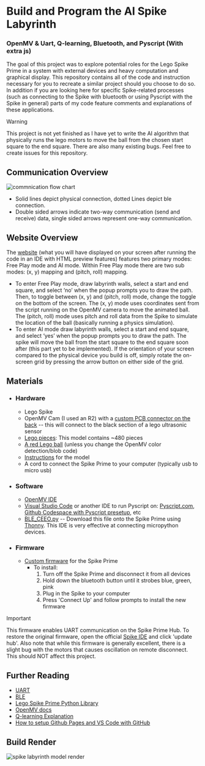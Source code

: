 # Build and Program the AI Spike Labyrinth
<h3>OpenMV & Uart, Q-learning, Bluetooth, and Pyscript (With extra js)</h3>
<p>The goal of this project was to explore potential roles for the Lego Spike Prime in a system with external devices and heavy computation and graphical display. This repository contains all of the code and instruction necessary for you to recreate a similar project should you choose to do so. In addition if you are looking here for specific Spike-related processes (such as connecting to the Spike with bluetooth or using Pyscript with the Spike in general) parts of my code feature comments and explanations of these applications.</p>

> [!WARNING]
> This project is not yet finished as I have yet to write the AI algorithm that physically runs the lego motors to move the ball from the chosen start square to the end square. There are also many existing bugs. Feel free to create issues for this repository.

## Communication Overview
![commnication flow chart](https://github.com/user-attachments/assets/9fabc1e3-81ef-417d-94d6-e6918032a667)
- Solid lines depict physical connection, dotted Lines depict ble connection.
- Double sided arrows indicate two-way communication (send and receive) data, single sided arrows represent one-way communication.

## Website Overview
The [website](https://iliketocode2.github.io/Lego-Spike-AI-Labyrinth/) (what you will have displayed on your screen after running the code in an IDE with HTML preview features) features two primary modes: Free Play mode and AI mode. Within Free Play mode there are two sub modes: (x, y) mapping and (pitch, roll) mapping. 
- To enter Free Play mode, draw labyrinth walls, select a start and end square, and select ‘no’ when the popup prompts you to draw the path. Then, to toggle between (x, y) and (pitch, roll) mode, change the toggle on the bottom of the screen. The (x, y) mode uses coordinates sent from the script running on the OpenMV camera to move the animated ball. The (pitch, roll) mode uses pitch and roll data from the Spike to simulate the location of the ball (basically running a physics simulation).
- To enter AI mode draw labyrinth walls, select a start and end square, and select ‘yes’ when the popup prompts you to draw the path. The spike will move the ball from the start square to the end square soon after (this part yet to be implemented).
If the orientation of your screen compared to the physical device you build is off, simply rotate the on-screen grid by pressing the arrow button on either side of the grid. 

## Materials
  - ### Hardware
    - Lego Spike
    - OpenMV Cam (I used an R2) with a [custom PCB connector on the back](https://www.instructables.com/Backpack-1-OpenMV-Camera/) -- this will connect to the black section of a lego ultrasonic sensor
    - [Lego pieces](https://www.brickowl.com/catalog/lego-spike-prime-set-45678/inventory): This model contains ~480 pieces</li>
    - [A red Lego ball](https://www.brickowl.com/catalog/lego-red-hard-plastic-ball-52mm-22119-23065) (unless you change the OpenMV color detection/blob code)</li>
    - [Instructions](https://drive.google.com/file/d/1RjmZkfVSPhEm0D2quI89XZbNSfkmIFvk/view?usp=sharing) for the model
    - A cord to connect the Spike Prime to your computer (typically usb to micro usb)
  
  - ### Software
    - [OpenMV IDE](https://openmv.io/pages/download)
    - [Visual Studio Code](https://code.visualstudio.com/download) or another IDE to run Pyscript on: [Pyscript.com](https://pyscript.com), [Github Codespace with Pyscript presetup](https://github.com/ntoll/codespaces-project-template-pyscript), etc
    - [BLE_CEEO.py](https://github.com/chrisbuerginrogers/SPIKE_Prime/blob/main/BLE/BLE_CEEO.py#L1) -- Download this file onto the Spike Prime using [Thonny](https://thonny.org). This IDE is very effective at connecting micropython devices.
  
  - ### Firmware
    - [Custom firmware](https://raw.githack.com/tuftsceeo/SPIKE-html/main/index.html) for the Spike Prime
      - To install:
        1. Turn off the Spike Prime and disconnect it from all devices
        2. Hold down the bluetooth button until it strobes blue, green, pink
        3. Plug in the Spike to your computer
        4. Press 'Connect Up' and follow prompts to install the new firmware
    
> [!IMPORTANT]
> This firmware enables UART communication on the Spike Prime Hub. To restore the original firmware, open the official [Spike IDE](https://spike.legoeducation.com/) and click 'update hub'. Also note that while this firmware is generally excellent, there is a slight bug with the motors that causes oscillation on remote disconnect. This should NOT affect this project.

## Further Reading
- [UART](https://www.analog.com/en/resources/analog-dialogue/articles/uart-a-hardware-communication-protocol.html)
- [BLE](https://novelbits.io/bluetooth-low-energy-ble-complete-guide/)
- [Lego Spike Prime Python Library](https://spike.legoeducation.com/prime/help/lls-help-python#lls-help-python-spm)
- [OpenMV docs](https://docs.openmv.io)
- [Q-learning Explanation](https://www.datacamp.com/tutorial/introduction-q-learning-beginner-tutorial)
- [How to setup Github Pages and VS Code with GitHub](https://shimmering-cesium-c35.notion.site/Summer-of-24-0c8bd589e46b4b8b84bc484837b5b102?p=a9854b32e4454b29ae056981a6eb6ee1&pm=c)

## Build Render
![spike labyrinth model render](https://github.com/user-attachments/assets/572d4f52-462e-4aab-9dce-a34d50dcdc79)
